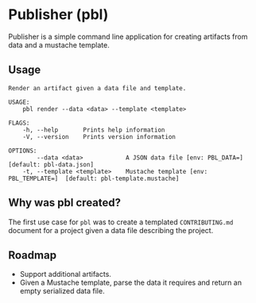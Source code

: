 # Publisher (pbl)

Publisher is a simple command line application for creating artifacts from data
and a mustache template.

## Usage

```
Render an artifact given a data file and template.

USAGE:
    pbl render --data <data> --template <template>

FLAGS:
    -h, --help       Prints help information
    -V, --version    Prints version information

OPTIONS:
        --data <data>            A JSON data file [env: PBL_DATA=]  [default: pbl-data.json]
    -t, --template <template>    Mustache template [env: PBL_TEMPLATE=]  [default: pbl-template.mustache]
```

## Why was pbl created?

The first use case for `pbl` was to create a templated `CONTRIBUTING.md` 
document for a project given a data file describing the project.

## Roadmap

* Support additional artifacts.
* Given a Mustache template, parse the data it requires and return an empty 
  serialized data file. 
